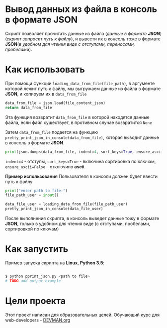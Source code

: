 # Вывод данных из файла в консоль в формате JSON

Скрипт позволяет прочитать данные из файла (*данные в формате **JSON***)(*скрипт запросит путь к файлу*), и вывести их в консоль тоже в формате **JSON**(*в удобном для чтения виде с отступами, переносами, пробелами*). 

# Как использовать

При помощи функции `loading_data_from_file(file_path)`, в аргументе которой лежит путь к файлу, мы выгружаем данные из файла в формате **JSON**, и копируем их в `data_from_file`
```python 
data_from_file = json.load(file_content_json)
return data_from_file
```
Эта функция возвратит `data_from_file` в которой находятся данные файла, если файл существует, в противном случае возвратится `None`  

Затем `data_from_file` подается на функцию `pretty_print_json_in_console(data_from_file)`, которая выводит данные в консоль в формате **JSON**.
```python
print(json.dumps(data_from_file, indent=4, sort_keys=True, ensure_ascii=False))
```
`indent=4` - отступы, `sort_keys=True` - включина сортировка по ключам, `ensure_ascii=False` - отключино  **ascii**.

**Пример использования**
Пользователя в консоли должен будет ввести путь к файлу
```python
print("enter path to file:")
file_path_user = input()
```    

```python 
data_file_user = loading_data_from_file(file_path_user)
pretty_print_json_in_console(data_file_user)
```
После выполнения скрипта, в консоль выведет данные тожу в формате **JSON**, только в удобном для чтения виде (с отступами, пробелами, сортировкой по ключам)


# Как запустить

Пример запуска скрипта на **Linux**, **Python 3.5**:

```bash

$ python pprint_json.py <path to file>
# TODO add output example

```

# Цели проекта 

Этот проект написан для образовательных целей. Обучающий курс для web-developers - [DEVMAN.org](https://devman.org)
